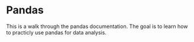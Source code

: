 # Pandas

This is a walk through the pandas documentation. The goal is to learn how to practicly use pandas for data analysis.

